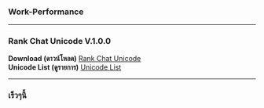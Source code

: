 ### Work-Performance

------------------

### Rank Chat Unicode V.1.0.0
**Download (ดาวน์โหลด)** [Rank Chat Unicode](https://github.com/MrMaxing/Work-Performance/raw/main/Rank%20Chat%20Unicode/Rank%20Chat%20Unicode.zip)<br>
**Unicode List (ดูรายการ)** [Unicode List](https://github.com/MrMaxing/Work-Performance/blob/main/Rank%20Chat%20Unicode/README.md)

------------------

### เร็วๆนี้
